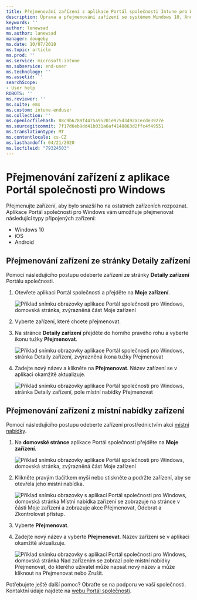 ```yaml
---
title: Přejmenování zařízení z aplikace Portál společnosti Intune pro Windows
description: Úprava a přejmenování zařízení se systémem Windows 10, Android, iOS nebo Microsoft HoloLens v aplikaci Portál společnosti Intune pro Windows
keywords: ''
author: lenewsad
ms.author: lanewsad
manager: dougeby
ms.date: 10/07/2018
ms.topic: article
ms.prod: ''
ms.service: microsoft-intune
ms.subservice: end-user
ms.technology: ''
ms.assetid: ''
searchScope:
- User help
ROBOTS: ''
ms.reviewer: ''
ms.suite: ems
ms.custom: intune-enduser
ms.collection: ''
ms.openlocfilehash: 88c9b6789f4475a95201e975d3492acecde3927e
ms.sourcegitcommit: 7f17d6eb9dd41b031a6af4148863d2ffc4f49551
ms.translationtype: MT
ms.contentlocale: cs-CZ
ms.lasthandoff: 04/21/2020
ms.locfileid: "79324503"
---
```

# <a name="rename-device-from-the-company-portal-app-for-windows"></a>Přejmenování zařízení z aplikace Portál společnosti pro Windows
Přejmenujte zařízení, aby bylo snazší ho na ostatních zařízeních rozpoznat. Aplikace Portál společnosti pro Windows vám umožňuje přejmenovat následující typy připojených zařízení:  
* Windows 10
* iOS
* Android  

## <a name="rename-device-from-device-details-page"></a>Přejmenování zařízení ze stránky **Detaily zařízení**  
Pomocí následujícího postupu odeberte zařízení ze stránky **Detaily zařízení** Portálu společnosti. 

1. Otevřete aplikaci Portál společnosti a přejděte na **Moje zařízení**.  

    ![Příklad snímku obrazovky aplikace Portál společnosti pro Windows, domovská stránka, zvýrazněná část Moje zařízení](./media/1809_CheckAccess_Context_Select_Device.png)  
2. Vyberte zařízení, které chcete přejmenovat.
3. Na stránce **Detaily zařízení** přejděte do horního pravého rohu a vyberte ikonu tužky **Přejmenovat**.  

     ![Příklad snímku obrazovky aplikace Portál společnosti pro Windows, stránka Detaily zařízení, zvýrazněná ikona tužky Přejmenovat](./media/1809_Rename_CPapp_Windows_icon.png) 
4. Zadejte nový název a klikněte na **Přejmenovat**. Název zařízení se v aplikaci okamžitě aktualizuje.  

     ![Příklad snímku obrazovky aplikace Portál společnosti pro Windows, stránka Detaily zařízení, pole místní nabídky Přejmenovat](./media/1808_RenameApp_Popup.png)  

## <a name="rename-device-from-device-context-menu"></a>Přejmenování zařízení z místní nabídky zařízení  
Pomocí následujícího postupu odeberte zařízení prostřednictvím akcí [místní nabídky](https://docs.microsoft.com//windows/uwp/design/controls-and-patterns/menus).  

1. Na **domovské stránce** aplikace Portál společnosti přejděte na **Moje zařízení**.

    ![Příklad snímku obrazovky aplikace Portál společnosti pro Windows, domovská stránka, zvýrazněná část Moje zařízení](./media/1809_CheckAccess_Context_Select_Device.png)  
2. Klikněte pravým tlačítkem myši nebo stiskněte a podržte zařízení, aby se otevřela jeho místní nabídka.  

    ![Příklad snímku obrazovky s aplikací Portál společnosti pro Windows, domovská stránka Místní nabídka zařízení se zobrazuje na stránce v části Moje zařízení a zobrazuje akce Přejmenovat, Odebrat a Zkontrolovat přístup.](./media/1809_DeviceContextMenu_Windows_CP.png)    
3. Vyberte **Přejmenovat**.  
4. Zadejte nový název a vyberte **Přejmenovat**. Název zařízení se v aplikaci okamžitě aktualizuje.  

     ![Příklad snímku obrazovky s aplikací Portál společnosti pro Windows, domovská stránka Nad zařízením se zobrazí pole místní nabídky Přejmenovat, do kterého uživatel může napsat nový název a může kliknout na Přejmenovat nebo Zrušit.](./media/1808_RenameApp_Popup.png)  

Potřebujete ještě další pomoc? Obraťte se na podporu ve vaší společnosti. Kontaktní údaje najdete na [webu Portál společnosti](https://go.microsoft.com/fwlink/?linkid=2010980).

